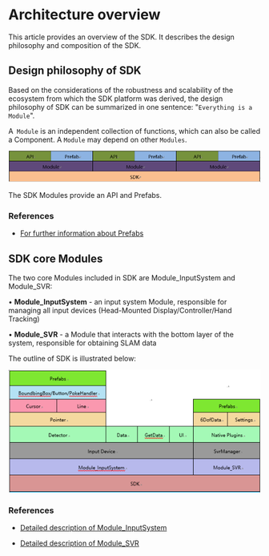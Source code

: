 # Architecture overview

This article provides an overview of the SDK. It describes the design philosophy and composition of the SDK.



## Design philosophy of SDK

Based on the considerations of the robustness and scalability of the ecosystem from which the SDK platform was derived, the design philosophy of SDK can be summarized in one sentence: "`Everything is a Module`".

A` Module` is an independent collection of functions, which can also be called a Component. A `Module` may depend on other `Modules`.

![Architecture.png](../../Images/Architecture/SDKArchitecture.png)

The SDK Modules provide an API and Prefabs.




### References
* [For further information about Prefabs ](https://docs.unity3d.com/Manual/Prefabs.html)



## SDK core Modules

The two core Modules included in SDK are Module_InputSystem and Module_SVR:

•	**Module_InputSystem** - an input system Module, responsible for managing all input devices (Head-Mounted Display/Controller/Hand Tracking)

•	**Module_SVR** - a Module that interacts with the bottom layer of the system, responsible for obtaining SLAM data




The outline of SDK is illustrated below:

![SDKModule.png](../../Images/Architecture/SDKModule.png)



### References 

* [Detailed description of Module_InputSystem](./Module/Module_InputSystem.md)

* [Detailed description of Module_SVR](./Module/Module_SVR.md)
